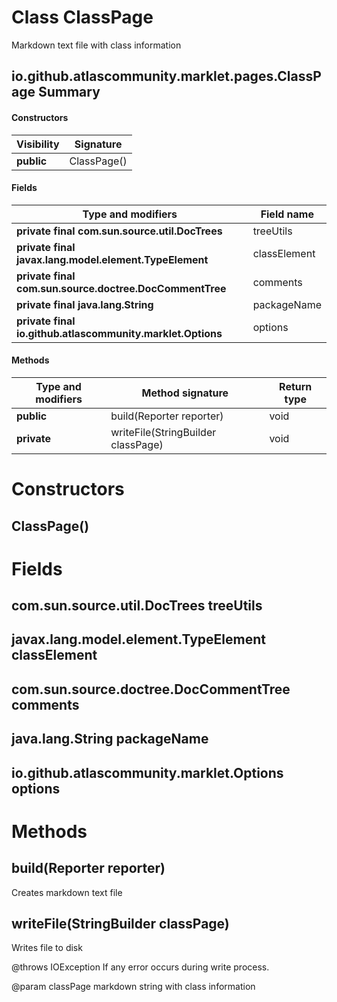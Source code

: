 Class ClassPage
===============
Markdown text file with class information

io.github.atlascommunity.marklet.pages.ClassPage Summary
-------
#### Constructors
| Visibility | Signature   |
| ---------- | ----------- |
| **public** | ClassPage() |
#### Fields
| Type and modifiers                                         | Field name   |
| ---------------------------------------------------------- | ------------ |
| **private final com.sun.source.util.DocTrees**             | treeUtils    |
| **private final javax.lang.model.element.TypeElement**     | classElement |
| **private final com.sun.source.doctree.DocCommentTree**    | comments     |
| **private final java.lang.String**                         | packageName  |
| **private final io.github.atlascommunity.marklet.Options** | options      |
#### Methods
| Type and modifiers | Method signature                   | Return type |
| ------------------ | ---------------------------------- | ----------- |
| **public**         | build(Reporter reporter)           | void        |
| **private**        | writeFile(StringBuilder classPage) | void        |

Constructors
============
ClassPage()
-----------


Fields
======
com.sun.source.util.DocTrees treeUtils
--------------------------------------

javax.lang.model.element.TypeElement classElement
-------------------------------------------------

com.sun.source.doctree.DocCommentTree comments
----------------------------------------------

java.lang.String packageName
----------------------------

io.github.atlascommunity.marklet.Options options
------------------------------------------------


Methods
=======
build(Reporter reporter)
------------------------
Creates markdown text file



writeFile(StringBuilder classPage)
----------------------------------
Writes file to disk

@throws IOException If any error occurs during write process.

@param classPage markdown string with class information




